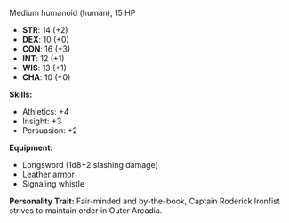 Medium humanoid (human), 15 HP

- **STR**: 14 (+2)
- **DEX**: 10 (+0)
- **CON**: 16 (+3)
- **INT**: 12 (+1)
- **WIS**: 13 (+1)
- **CHA**: 10 (+0)

**Skills:**

- Athletics: +4
- Insight: +3
- Persuasion: +2

**Equipment:**

- Longsword (1d8+2 slashing damage)
- Leather armor
- Signaling whistle

**Personality Trait:** Fair-minded and by-the-book, Captain Roderick Ironfist strives to maintain order in Outer Arcadia.